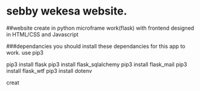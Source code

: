# sebby wekesa website.

##website create in python microframe work(flask)
with frontend designed in HTML/CSS and Javascript

###dependancies you should install these dependancies for this app to work.
use pip3

pip3 install flask
pip3 install flask_sqlalchemy
pip3 install flask_mail
pip3 install flask_wtf
pip3 install dotenv

creat
